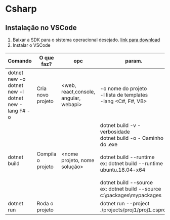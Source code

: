 # Csharp

## Instalação no VSCode
1. Baixar a SDK para o sistema operacional desejado. [link para download](https://dotnet.microsoft.com/download)
1. Instalar o VSCode

| Comando                                                                                | O que faz?        | opc                                   | param.                                                                                                                                                                                                                                                             |
|----------------------------------------------------------------------------------------|-------------------|---------------------------------------|--------------------------------------------------------------------------------------------------------------------------------------------------------------------------------------------------------------------------------------------------------------------|
| dotnet new <opc> -o <nome> <br> dotnet new -l <br> dotnet new <opc> -lang F# -o <name> | Cria novo projeto | <web, react,console, angular, webapi> | -o nome do projeto <br> -l lista de templates <br> -lang <C#, F#, VB>                                                                                                                                                                                              |
| dotnet build                                                                           | Compila o projeto | <nome projeto, nome solução>          | dotnet build -v - verbosidade <br>  dotnet build -o <path> - Caminho do .exe<br> <br> dotnet build --runtime <runtime><br> ex: dotnet build --runtime ubuntu.18.04-x64<br> <br> dotnet build --source <path><br>  ex: dotnet build --source c:\packages\mypackages |
| dotnet run                                                                             | Roda o projeto    |                                       | dotnet run --project ./projects/proj1/proj1.csproj                                                                                                                                                                                                                 |
